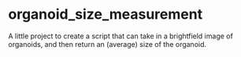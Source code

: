 # organoid_size_measurement
A little project to create a script that can take in a brightfield image of organoids, and then return an (average) size of the organoid.
